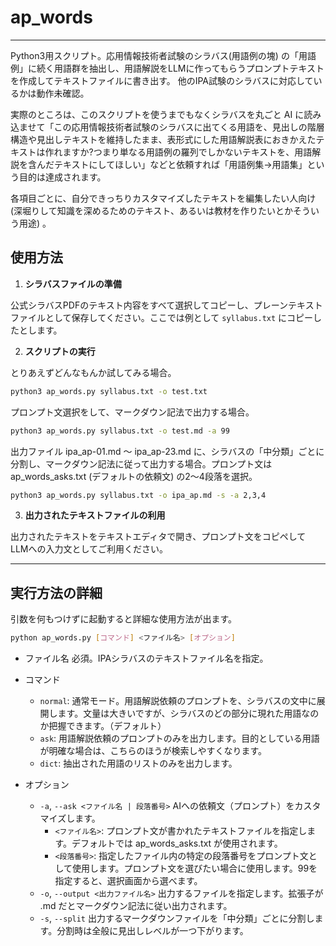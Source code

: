 # ap_words

---

Python3用スクリプト。応用情報技術者試験のシラバス(用語例の塊) の「用語例」に続く用語群を抽出し、用語解説をLLMに作ってもらうプロンプトテキストを作成してテキストファイルに書き出す。
他のIPA試験のシラバスに対応しているかは動作未確認。

実際のところは、このスクリプトを使うまでもなくシラバスを丸ごと AI に読み込ませて「この応用情報技術者試験のシラバスに出てくる用語を、見出しの階層構造や見出しテキストを維持したまま、表形式にした用語解説表におきかえたテキストは作れますか?つまり単なる用語例の羅列でしかないテキストを、用語解説を含んだテキストにしてほしい」などと依頼すれば「用語例集→用語集」という目的は達成されます。

各項目ごとに、自分できっちりカスタマイズしたテキストを編集したい人向け (深堀りして知識を深めるためのテキスト、あるいは教材を作りたいとかそういう用途) 。

## 使用方法

1. **シラバスファイルの準備**

公式シラバスPDFのテキスト内容をすべて選択してコピーし、プレーンテキストファイルとして保存してください。ここでは例として `syllabus.txt` にコピーしたとします。

2.  **スクリプトの実行**

とりあえずどんなもんか試してみる場合。

```zsh
python3 ap_words.py syllabus.txt -o test.txt
```

プロンプト文選択をして、マークダウン記法で出力する場合。

```zsh
python3 ap_words.py syllabus.txt -o test.md -a 99
```

出力ファイル ipa_ap-01.md 〜 ipa_ap-23.md に、シラバスの「中分類」ごとに分割し、マークダウン記法に従って出力する場合。プロンプト文は ap_words_asks.txt (デフォルトの依頼文) の2〜4段落を選択。

```zsh
python3 ap_words.py syllabus.txt -o ipa_ap.md -s -a 2,3,4
```

3. **出力されたテキストファイルの利用**

出力されたテキストをテキストエディタで開き、プロンプト文をコピペして LLMへの入力文としてご利用ください。

---

## 実行方法の詳細

引数を何もつけずに起動すると詳細な使用方法が出ます。

```bash
python ap_words.py [コマンド] <ファイル名> [オプション]
```
* ファイル名
必須。IPAシラバスのテキストファイル名を指定。

* コマンド
  * `normal`: 通常モード。用語解説依頼のプロンプトを、シラバスの文中に展開します。文量は大きいですが、シラバスのどの部分に現れた用語なのか把握できます。（デフォルト）
  * `ask`: 用語解説依頼のプロンプトのみを出力します。目的としている用語が明確な場合は、こちらのほうが検索しやすくなります。
  * `dict`: 抽出された用語のリストのみを出力します。

* オプション
  * `-a`, `--ask <ファイル名 | 段落番号>`
  AIへの依頼文（プロンプト）をカスタマイズします。
      * `<ファイル名>`: プロンプト文が書かれたテキストファイルを指定します。デフォルトでは ap_words_asks.txt が使用されます。
      * `<段落番号>`: 指定したファイル内の特定の段落番号をプロンプト文として使用します。プロンプト文を選びたい場合に使用します。99を指定すると、選択画面から選べます。
  * `-o`, `--output <出力ファイル名>`
  出力するファイルを指定します。拡張子が .md だとマークダウン記法に従い出力されます。
  * `-s`, `--split`
  出力するマークダウンファイルを「中分類」ごとに分割します。分割時は全般に見出しレベルが一つ下がります。

